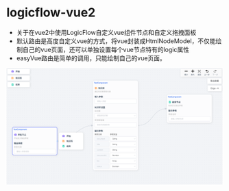# logicflow-vue2
- 关于在vue2中使用LogicFlow自定义vue组件节点和自定义拖拽面板
- 默认路由是高度自定义vue的方式，将vue封装成HtmlNodeModel，不仅能绘制自己的vue页面，还可以单独设置每个vue节点特有的logic属性
- easyVue路由是简单的调用，只能绘制自己的vue页面。

![img_2.png](img_2.png)


